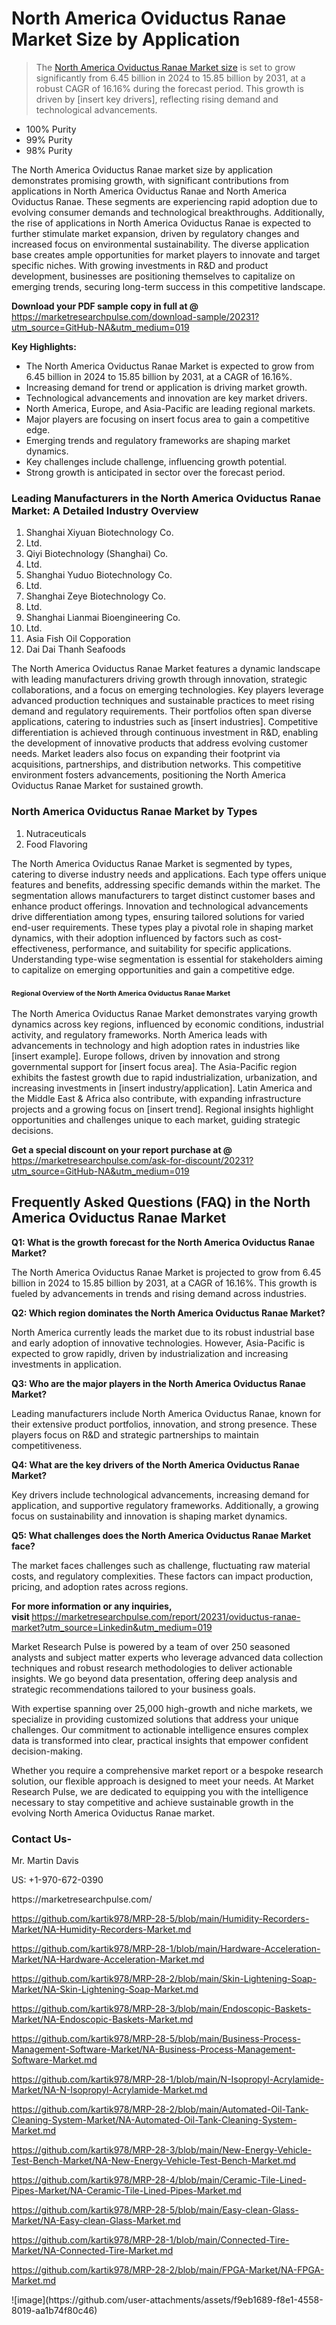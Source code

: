 <h1>North America Oviductus Ranae Market&nbsp;Size by Application</h1><blockquote><p>The <a href="https://marketresearchpulse.com/download-sample/20231?utm_source=GitHub-NA&amp;utm_medium=019">North America Oviductus Ranae Market size</a> is set to grow significantly from 6.45 billion in 2024 to 15.85 billion by 2031, at a robust CAGR of 16.16% during the forecast period. This growth is driven by [insert key drivers], reflecting rising demand and technological advancements.</p></blockquote><ul><li>100% Purity<li> 99% Purity<li> 98% Purity</li></ul><p>The North America Oviductus Ranae market size by application demonstrates promising growth, with significant contributions from applications in North America Oviductus Ranae and North America Oviductus Ranae. These segments are experiencing rapid adoption due to evolving consumer demands and technological breakthroughs. Additionally, the rise of applications in North America Oviductus Ranae is expected to further stimulate market expansion, driven by regulatory changes and increased focus on environmental sustainability. The diverse application base creates ample opportunities for market players to innovate and target specific niches. With growing investments in R&D and product development, businesses are positioning themselves to capitalize on emerging trends, securing long-term success in this competitive landscape.</p><p><strong>Download your PDF sample copy in full at @ </strong><a href="https://marketresearchpulse.com/download-sample/20231?utm_source=GitHub-NA&amp;utm_medium=019">https://marketresearchpulse.com/download-sample/20231?utm_source=GitHub-NA&amp;utm_medium=019</a></p><p><strong>Key Highlights: </strong></p><ul><li>The North America Oviductus Ranae Market is expected to grow from 6.45 billion in 2024 to 15.85 billion by 2031, at a CAGR of 16.16%.</li><li>Increasing demand for trend or application is driving market growth.</li><li>Technological advancements and innovation are key market drivers.</li><li>North America, Europe, and Asia-Pacific are leading regional markets.</li><li>Major players are focusing on insert focus area to gain a competitive edge.</li><li>Emerging trends and regulatory frameworks are shaping market dynamics.</li><li>Key challenges include challenge, influencing growth potential.</li><li>Strong growth is anticipated in sector over the forecast period.</li></ul><h3>Leading Manufacturers in the North America Oviductus Ranae Market: A Detailed Industry Overview</h3><ol><li>Shanghai Xiyuan Biotechnology Co.</li><li>Ltd.</li><li>Qiyi Biotechnology (Shanghai) Co.</li><li>Ltd.</li><li>Shanghai Yuduo Biotechnology Co.</li><li>Ltd.</li><li>Shanghai Zeye Biotechnology Co.</li><li>Ltd.</li><li>Shanghai Lianmai Bioengineering Co.</li><li>Ltd.</li><li>Asia Fish Oil Copporation</li><li>Dai Dai Thanh Seafoods</li></ol><div class="flex max-w-full flex-col flex-grow"><div class="min-h-8 text-message flex w-full flex-col items-end gap-2 whitespace-normal break-words [.text-message+&amp;]:mt-5" dir="auto" data-message-author-role="assistant" data-message-id="fd8432e4-4910-450d-b182-61b7bfb0a01f" data-message-model-slug="gpt-4o"><div class="flex w-full flex-col gap-1 empty:hidden first:pt-[3px]"><div class="markdown prose w-full break-words dark:prose-invert light"><p>The North America Oviductus Ranae Market features a dynamic landscape with leading manufacturers driving growth through innovation, strategic collaborations, and a focus on emerging technologies. Key players leverage advanced production techniques and sustainable practices to meet rising demand and regulatory requirements. Their portfolios often span diverse applications, catering to industries such as [insert industries]. Competitive differentiation is achieved through continuous investment in R&amp;D, enabling the development of innovative products that address evolving customer needs. Market leaders also focus on expanding their footprint via acquisitions, partnerships, and distribution networks. This competitive environment fosters advancements, positioning the North America Oviductus Ranae Market for sustained growth.</p></div></div></div></div><h3>North America Oviductus Ranae Market by Types</h3><ol><li>Nutraceuticals<li> Food Flavoring</li></ol><div class="flex max-w-full flex-col flex-grow"><div class="min-h-8 text-message flex w-full flex-col items-end gap-2 whitespace-normal break-words [.text-message+&amp;]:mt-5" dir="auto" data-message-author-role="assistant" data-message-id="084470be-0bb7-4664-bddf-5156b4f41249" data-message-model-slug="gpt-4o-mini"><div class="flex w-full flex-col gap-1 empty:hidden first:pt-[3px]"><div class="markdown prose w-full break-words dark:prose-invert light"><p>The North America Oviductus Ranae Market is segmented by types, catering to diverse industry needs and applications. Each type offers unique features and benefits, addressing specific demands within the market. The segmentation allows manufacturers to target distinct customer bases and enhance product offerings. Innovation and technological advancements drive differentiation among types, ensuring tailored solutions for varied end-user requirements. These types play a pivotal role in shaping market dynamics, with their adoption influenced by factors such as cost-effectiveness, performance, and suitability for specific applications. Understanding type-wise segmentation is essential for stakeholders aiming to capitalize on emerging opportunities and gain a competitive edge.</p></div></div></div></div><h3><span style="font-size: 11px;">Regional Overview of the North America Oviductus Ranae Market</span></h3><div class="flex max-w-full flex-col flex-grow"><div class="min-h-8 text-message flex w-full flex-col items-end gap-2 whitespace-normal break-words [.text-message+&amp;]:mt-5" dir="auto" data-message-author-role="assistant" data-message-id="e9038762-ce64-4e30-91c9-9bd413514231" data-message-model-slug="gpt-4o-mini"><div class="flex w-full flex-col gap-1 empty:hidden first:pt-[3px]"><div class="markdown prose w-full break-words dark:prose-invert light"><p>The North America Oviductus Ranae Market demonstrates varying growth dynamics across key regions, influenced by economic conditions, industrial activity, and regulatory frameworks. North America leads with advancements in technology and high adoption rates in industries like [insert example]. Europe follows, driven by innovation and strong governmental support for [insert focus area]. The Asia-Pacific region exhibits the fastest growth due to rapid industrialization, urbanization, and increasing investments in [insert industry/application]. Latin America and the Middle East &amp; Africa also contribute, with expanding infrastructure projects and a growing focus on [insert trend]. Regional insights highlight opportunities and challenges unique to each market, guiding strategic decisions.</p></div></div></div></div><p><strong>Get a special discount on your report purchase at @ </strong><a href="https://marketresearchpulse.com/ask-for-discount/20231?utm_source=GitHub-NA&amp;utm_medium=019">https://marketresearchpulse.com/ask-for-discount/20231?utm_source=GitHub-NA&amp;utm_medium=019</a></p><h2>Frequently Asked Questions (FAQ) in the North America Oviductus Ranae Market</h2><p><strong>Q1: What is the growth forecast for the North America Oviductus Ranae Market?</strong></p><p>The North America Oviductus Ranae Market is projected to grow from 6.45 billion in 2024 to 15.85 billion by 2031, at a CAGR of 16.16%. This growth is fueled by advancements in trends and rising demand across industries.</p><p><strong>Q2: Which region dominates the North America Oviductus Ranae Market?</strong></p><p>North America currently leads the market due to its robust industrial base and early adoption of innovative technologies. However, Asia-Pacific is expected to grow rapidly, driven by industrialization and increasing investments in application.</p><p><strong>Q3: Who are the major players in the North America Oviductus Ranae Market?</strong></p><p>Leading manufacturers include North America Oviductus Ranae, known for their extensive product portfolios, innovation, and strong presence. These players focus on R&amp;D and strategic partnerships to maintain competitiveness.</p><p><strong>Q4: What are the key drivers of the North America Oviductus Ranae Market?</strong></p><p>Key drivers include technological advancements, increasing demand for application, and supportive regulatory frameworks. Additionally, a growing focus on sustainability and innovation is shaping market dynamics.</p><p><strong>Q5: What challenges does the North America Oviductus Ranae Market face?</strong></p><p>The market faces challenges such as challenge, fluctuating raw material costs, and regulatory complexities. These factors can impact production, pricing, and adoption rates across regions.</p><p><strong>For more information or any inquiries, visit&nbsp;</strong><a href="https://marketresearchpulse.com/report/20231/oviductus-ranae-market?utm_source=Linkedin&utm_medium=019">https://marketresearchpulse.com/report/20231/oviductus-ranae-market?utm_source=Linkedin&utm_medium=019</a></p><p>Market Research Pulse is powered by a team of over 250 seasoned analysts and subject matter experts who leverage advanced data collection techniques and robust research methodologies to deliver actionable insights. We go beyond data presentation, offering deep analysis and strategic recommendations tailored to your business goals.</p><p>With expertise spanning over 25,000 high-growth and niche markets, we specialize in providing customized solutions that address your unique challenges. Our commitment to actionable intelligence ensures complex data is transformed into clear, practical insights that empower confident decision-making.</p><p>Whether you require a comprehensive market report or a bespoke research solution, our flexible approach is designed to meet your needs. At Market Research Pulse, we are dedicated to equipping you with the intelligence necessary to stay competitive and achieve sustainable growth in the evolving North America Oviductus Ranae market.</p><h3><strong>Contact Us-</strong></h3><p>Mr. Martin Davis</p><p>US: +1-970-672-0390</p><p>https://marketresearchpulse.com/</p><p><a href="https://github.com/kartik978/MRP-28-5/blob/main/Humidity-Recorders-Market/NA-Humidity-Recorders-Market.md">https://github.com/kartik978/MRP-28-5/blob/main/Humidity-Recorders-Market/NA-Humidity-Recorders-Market.md</a></p><p><a href="https://github.com/kartik978/MRP-28-1/blob/main/Hardware-Acceleration-Market/NA-Hardware-Acceleration-Market.md">https://github.com/kartik978/MRP-28-1/blob/main/Hardware-Acceleration-Market/NA-Hardware-Acceleration-Market.md</a></p><p><a href="https://github.com/kartik978/MRP-28-2/blob/main/Skin-Lightening-Soap-Market/NA-Skin-Lightening-Soap-Market.md">https://github.com/kartik978/MRP-28-2/blob/main/Skin-Lightening-Soap-Market/NA-Skin-Lightening-Soap-Market.md</a></p><p><a href="https://github.com/kartik978/MRP-28-3/blob/main/Endoscopic-Baskets-Market/NA-Endoscopic-Baskets-Market.md">https://github.com/kartik978/MRP-28-3/blob/main/Endoscopic-Baskets-Market/NA-Endoscopic-Baskets-Market.md</a></p><p><a href="https://github.com/kartik978/MRP-28-5/blob/main/Business-Process-Management-Software-Market/NA-Business-Process-Management-Software-Market.md">https://github.com/kartik978/MRP-28-5/blob/main/Business-Process-Management-Software-Market/NA-Business-Process-Management-Software-Market.md</a></p><p><a href="https://github.com/kartik978/MRP-28-1/blob/main/N-Isopropyl-Acrylamide-Market/NA-N-Isopropyl-Acrylamide-Market.md">https://github.com/kartik978/MRP-28-1/blob/main/N-Isopropyl-Acrylamide-Market/NA-N-Isopropyl-Acrylamide-Market.md</a></p><p><a href="https://github.com/kartik978/MRP-28-2/blob/main/Automated-Oil-Tank-Cleaning-System-Market/NA-Automated-Oil-Tank-Cleaning-System-Market.md">https://github.com/kartik978/MRP-28-2/blob/main/Automated-Oil-Tank-Cleaning-System-Market/NA-Automated-Oil-Tank-Cleaning-System-Market.md</a></p><p><a href="https://github.com/kartik978/MRP-28-3/blob/main/New-Energy-Vehicle-Test-Bench-Market/NA-New-Energy-Vehicle-Test-Bench-Market.md">https://github.com/kartik978/MRP-28-3/blob/main/New-Energy-Vehicle-Test-Bench-Market/NA-New-Energy-Vehicle-Test-Bench-Market.md</a></p><p><a href="https://github.com/kartik978/MRP-28-4/blob/main/Ceramic-Tile-Lined-Pipes-Market/NA-Ceramic-Tile-Lined-Pipes-Market.md">https://github.com/kartik978/MRP-28-4/blob/main/Ceramic-Tile-Lined-Pipes-Market/NA-Ceramic-Tile-Lined-Pipes-Market.md</a></p><p><a href="https://github.com/kartik978/MRP-28-5/blob/main/Easy-clean-Glass-Market/NA-Easy-clean-Glass-Market.md">https://github.com/kartik978/MRP-28-5/blob/main/Easy-clean-Glass-Market/NA-Easy-clean-Glass-Market.md</a></p><p><a href="https://github.com/kartik978/MRP-28-1/blob/main/Connected-Tire-Market/NA-Connected-Tire-Market.md">https://github.com/kartik978/MRP-28-1/blob/main/Connected-Tire-Market/NA-Connected-Tire-Market.md</a></p><p><a href="https://github.com/kartik978/MRP-28-2/blob/main/FPGA-Market/NA-FPGA-Market.md">https://github.com/kartik978/MRP-28-2/blob/main/FPGA-Market/NA-FPGA-Market.md</a></p>
![image](https://github.com/user-attachments/assets/f9eb1689-f8e1-4558-8019-aa1b74f80c46)
